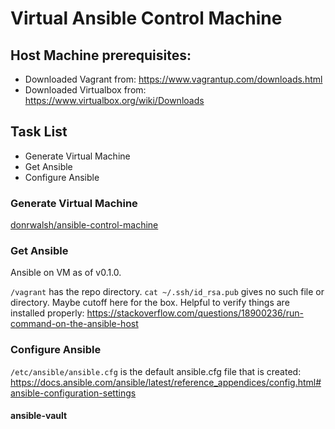 # Virtual Ansible Control Machine

## Host Machine prerequisites:
- Downloaded Vagrant from: https://www.vagrantup.com/downloads.html
- Downloaded Virtualbox from: https://www.virtualbox.org/wiki/Downloads

## Task List
- Generate Virtual Machine
- Get Ansible
- Configure Ansible

### Generate Virtual Machine
[donrwalsh/ansible-control-machine](https://app.vagrantup.com/donrwalsh/boxes/ansible-control-machine)

### Get Ansible
Ansible on VM as of v0.1.0.

`/vagrant` has the repo directory. 
`cat ~/.ssh/id_rsa.pub` gives no such file or directory.
Maybe cutoff here for the box.
Helpful to verify things are installed properly: https://stackoverflow.com/questions/18900236/run-command-on-the-ansible-host

### Configure Ansible
`/etc/ansible/ansible.cfg` is the default ansible.cfg file that is created: https://docs.ansible.com/ansible/latest/reference_appendices/config.html#ansible-configuration-settings

#### ansible-vault
